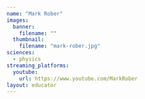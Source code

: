 ```yaml
---
name: "Mark Rober"
images:
  banner:
    filename: ""
  thumbnail:
    filename: "mark-rober.jpg"
sciences:
  - physics
streaming_platforms:
  youtube:
    url: https://www.youtube.com/MarkRober
layout: educator
---
```

